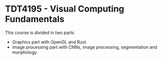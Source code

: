 # TDT4195 - Visual Computing Fundamentals

This course is divided in two parts

* Graphics part with OpenGL and Rust.
* Image processing part with CNNs, image processing, segmentation and morphology.

